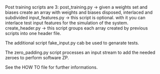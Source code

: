 Post training scripts are 3:
  post_training.py -> given a weights set and biases create an array with weights and biases disposed, interlaced and subdivided
  input_features.py -> this script is optional. with it you can interlace test input features for the simulation of the system.
  create_header.py -> this script groups each array created by previous scripts into one header file.

The additional script fake_input.py cab be used to genarate tests.

The zero_padding.py script processes an input stream to add the needed zeroes to perform software ZP.

See the HOW TO file for further informations.
